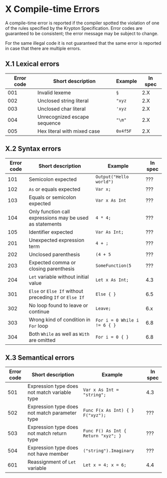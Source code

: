 # X Compile-time Errors

A compile-time error is reported if the compiler spotted the violation of one of the rules specified by the Krypton Specification. Error codes are guaranteed to be consistent; the error message may be subject to change.

For the same illegal code it is not guaranteed that the same error is reported in case that there are multiple errors.

## X.1 Lexical errors

| Error code | Short description            | Example  | In spec |
| ---------- | ---------------------------- | -------- | ------- |
| 001        | Invalid lexeme               | `§`      | 2.X     |
| 002        | Unclosed string literal      | `"xyz`   | 2.X     |
| 003        | Unclosed char literal        | `'xyz`   | 2.X     |
| 004        | Unrecognized escape sequence | `"\m"`   | 2.X     |
| 005        | Hex literal with mixed case  | `0x4f5F` | 2.X     |

## X.2 Syntax errors

| Error code | Short description                                        | Example                      | In spec |
| ---------- | -------------------------------------------------------- | ---------------------------- | ------- |
| 101        | Semicolon expected                                       | `Output("Hello world")`      | ???     |
| 102        | `As` or equals expected                                  | `Var x;`                     | ???     |
| 103        | Equals or semicolon expected                             | `Var x As Int`               | ???     |
| 104        | Only function call expressions may be used as statements | `4 * 4;`                     | ???     |
| 105        | Identifier expected                                      | `Var As Int;`                | ???     |
| 201        | Unexpected expression term                               | `4 + ;`                      | ???     |
| 202        | Unclosed parenthesis                                     | `(4 + 5`                     | ???     |
| 203        | Expected comma or closing parenthesis                    | `SomeFunction(5`             | ???     |
| 204        | `Let` variable without initial value                     | `Let x As Int;`              | 4.3     |
| 301        | `Else` or `Else If` without preceding `If` or `Else If`  | `Else { }`                   | 6.5     |
| 302        | No loop found to leave or continue                       | `Leave;`                     | 6.x     |
| 303        | Wrong kind of condition in `For` loop                    | `For i = 0 While i != 6 { }` | 6.8     |
| 304        | Both `While` as well as `With` are omitted               | `For i = 0 { }`              | 6.8     |

## X.3 Semantical errors

| Error code | Short description                             | Example                             | In spec |
| ---------- | --------------------------------------------- | ----------------------------------- | ------- |
| 501        | Expression type does not match variable type  | `Var x As Int = "string";`          | 4.3     |
| 502        | Expression type does not match parameter type | `Func F(x As Int) { } F("xyz");`    | ???     |
| 503        | Expression type does not match return type    | `Func F() As Int { Return "xyz"; }` | ???     |
| 504        | Expression type does not have member          | `("string").Imaginary`              | ???     |
| 601        | Reassignment of `Let` variable                | `Let x = 4; x = 6;`                 | 4.4     |

